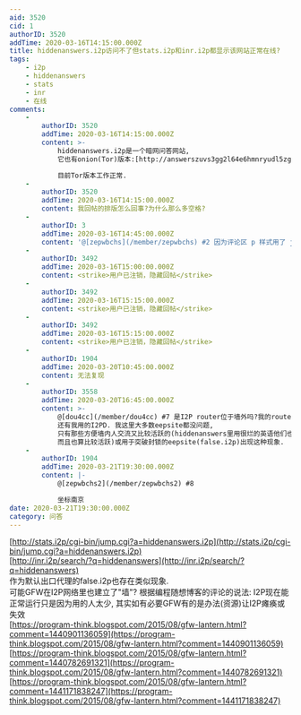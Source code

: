 ```yaml
---
aid: 3520
cid: 1
authorID: 3520
addTime: 2020-03-16T14:15:00.000Z
title: hiddenanswers.i2p访问不了但stats.i2p和inr.i2p都显示该网站正常在线?
tags:
    - i2p
    - hiddenanswers
    - stats
    - inr
    - 在线
comments:
    -
        authorID: 3520
        addTime: 2020-03-16T14:15:00.000Z
        content: >-
            hiddenanswers.i2p是一个暗网问答网站,
            它也有onion(Tor)版本:[http://answerszuvs3gg2l64e6hmnryudl5zgrmwm3vh65hzszdghblddvfiqd.onion](http://answerszuvs3gg2l64e6hmnryudl5zgrmwm3vh65hzszdghblddvfiqd.onion)  

            目前Tor版本工作正常.
    -
        authorID: 3520
        addTime: 2020-03-16T14:15:00.000Z
        content: 我回帖的排版怎么回事?为什么那么多空格?
    -
        authorID: 3
        addTime: 2020-03-16T14:45:00.000Z
        content: '@[zepwbchs](/member/zepwbchs) #2 因为评论区 p 样式用了 justify .'
    -
        authorID: 3492
        addTime: 2020-03-16T15:00:00.000Z
        content: <strike>用户已注销，隐藏回帖</strike>
    -
        authorID: 3492
        addTime: 2020-03-16T15:15:00.000Z
        content: <strike>用户已注销，隐藏回帖</strike>
    -
        authorID: 3492
        addTime: 2020-03-16T15:15:00.000Z
        content: <strike>用户已注销，隐藏回帖</strike>
    -
        authorID: 1904
        addTime: 2020-03-20T10:45:00.000Z
        content: 无法复现
    -
        authorID: 3558
        addTime: 2020-03-20T16:45:00.000Z
        content: >-
            @[dou4cc](/member/dou4cc) #7 是I2P router位于墙外吗?我的router是位于墙内,
            还有我用的I2PD. 我这里大多数eepsite都没问题,
            只有那些方便墙内人交流又比较活跃的(hiddenanswers里用很烂的英语他们也不会排斥你,
            而且也算比较活跃)或用于突破封锁的eepsite(false.i2p)出现这种现象.
    -
        authorID: 1904
        addTime: 2020-03-21T19:30:00.000Z
        content: |-
            @[zepwbchs2](/member/zepwbchs2) #8

            坐标南京
date: 2020-03-21T19:30:00.000Z
category: 问答
---
```


[http://stats.i2p/cgi-bin/jump.cgi?a=hiddenanswers.i2p](http://stats.i2p/cgi-bin/jump.cgi?a=hiddenanswers.i2p)  
[http://inr.i2p/search/?q=hiddenanswers](http://inr.i2p/search/?q=hiddenanswers)  
作为默认出口代理的false.i2p也存在类似现象.  
可能GFW在I2P网络里也建立了"墙"? 根据编程随想博客的评论的说法: I2P现在能正常运行只是因为用的人太少, 其实如有必要GFW有的是办法(资源)让I2P瘫痪或失效  
[https://program-think.blogspot.com/2015/08/gfw-lantern.html?comment=1440901136059](https://program-think.blogspot.com/2015/08/gfw-lantern.html?comment=1440901136059)  
[https://program-think.blogspot.com/2015/08/gfw-lantern.html?comment=1440782691321](https://program-think.blogspot.com/2015/08/gfw-lantern.html?comment=1440782691321)  
[https://program-think.blogspot.com/2015/08/gfw-lantern.html?comment=1441171838247](https://program-think.blogspot.com/2015/08/gfw-lantern.html?comment=1441171838247)
